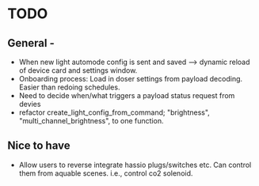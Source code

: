 # TODO

## General -

- When new light automode config is sent and saved --> dynamic reload of device card and settings window.
- Onboarding process: Load in doser settings from payload decoding. Easier than redoing schedules.
- Need to decide when/what triggers a payload status request from devies
- refactor create_light_config_from_command;  "brightness", "multi_channel_brightness", to one function.

## Nice to have

- Allow users to reverse integrate hassio plugs/switches etc. Can control them from aquable scenes.
  i.e., control co2 solenoid.
  